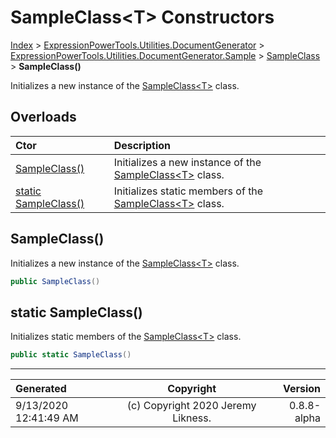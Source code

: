 ﻿# SampleClass&lt;T> Constructors

[Index](../index.md) > [ExpressionPowerTools.Utilities.DocumentGenerator](ExpressionPowerTools.Utilities.DocumentGenerator.a.md) > [ExpressionPowerTools.Utilities.DocumentGenerator.Sample](ExpressionPowerTools.Utilities.DocumentGenerator.Sample.n.md) > [SampleClass<T>](ExpressionPowerTools.Utilities.DocumentGenerator.Sample.SampleClass`1.cs.md) > **SampleClass()**

Initializes a new instance of the [SampleClass&lt;T>](ExpressionPowerTools.Utilities.DocumentGenerator.Sample.SampleClass`1.cs.md) class.

## Overloads

| Ctor | Description |
| :-- | :-- |
| [SampleClass()](#sampleclass) | Initializes a new instance of the [SampleClass&lt;T>](ExpressionPowerTools.Utilities.DocumentGenerator.Sample.SampleClass`1.cs.md) class. |
| [static SampleClass()](#static-sampleclass) | Initializes static members of the [SampleClass&lt;T>](ExpressionPowerTools.Utilities.DocumentGenerator.Sample.SampleClass`1.cs.md) class. |

## SampleClass()

Initializes a new instance of the [SampleClass&lt;T>](ExpressionPowerTools.Utilities.DocumentGenerator.Sample.SampleClass`1.cs.md) class.

```csharp
public SampleClass()
```



## static SampleClass()

Initializes static members of the [SampleClass&lt;T>](ExpressionPowerTools.Utilities.DocumentGenerator.Sample.SampleClass`1.cs.md) class.

```csharp
public static SampleClass()
```



---

| Generated | Copyright | Version |
| :-- | :-: | --: |
| 9/13/2020 12:41:49 AM | (c) Copyright 2020 Jeremy Likness. | 0.8.8-alpha |
